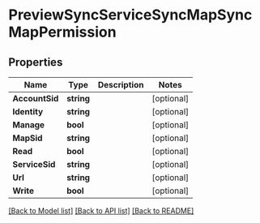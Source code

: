 # PreviewSyncServiceSyncMapSyncMapPermission

## Properties

Name | Type | Description | Notes
------------ | ------------- | ------------- | -------------
**AccountSid** | **string** |  | [optional] 
**Identity** | **string** |  | [optional] 
**Manage** | **bool** |  | [optional] 
**MapSid** | **string** |  | [optional] 
**Read** | **bool** |  | [optional] 
**ServiceSid** | **string** |  | [optional] 
**Url** | **string** |  | [optional] 
**Write** | **bool** |  | [optional] 

[[Back to Model list]](../README.md#documentation-for-models) [[Back to API list]](../README.md#documentation-for-api-endpoints) [[Back to README]](../README.md)


